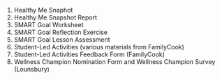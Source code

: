 1. Healthy Me Snaphot 
2. Healthy Me Snapshot Report 
3. SMART Goal Worksheet 
4. SMART Goal Reflection Exercise 
5. SMART Goal Lesson Assessment 
6. Student-Led Activities (various materials from FamilyCook) 
7. Student-Led Activities Feedback Form (FamilyCook) 
8. Wellness Champion Nomination Form and Wellness Champion Survey (Lounsbury)
